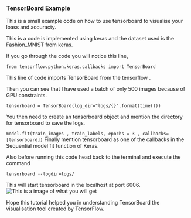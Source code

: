### TensorBoard Example

This is a small example code on how to use tensorboard to visualise your loass and accuracty.

This is a code is implemented using keras and the dataset used is the Fashion_MNIST from keras.

If you go through the code you will notice this line,

```from tensorflow.python.keras.callbacks import TensorBoard```

This line of code imports TensorBoard from the tensorflow .

Then you can see that I have used a batch of only 500 images because of GPU constraints.

```tensorboard = TensorBoard(log_dir="logs/{}".format(time()))```

You then need to create an tensorboard object and mention the directory for tensorboard to save the logs.

```model.fit(train_images , train_labels, epochs = 3 , callbacks=[tensorboard])```
Finally mention tensorboard as one of the callbacks in the Sequential model fit function of Keras.

Also before running this code head back to the terminal and execute the command

```tensorboard --logdir=logs/ ```

This will start tensorboard in the localhost at port 6006.
![This is a image of what you will get](image.png)

Hope this tutorial helped you in understanding TensorBoard the visualisation tool created by TensorFlow.